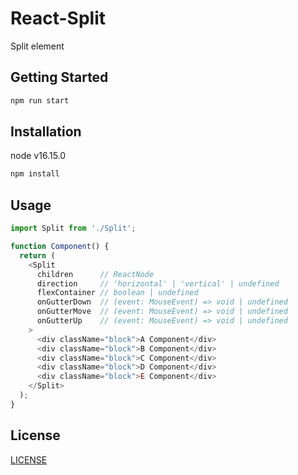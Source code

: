 # React-Split

Split element

## Getting Started

```bash
npm run start
```

## Installation

node v16.15.0

```bash
npm install
```

## Usage

```javascript
import Split from './Split';

function Component() {
  return (
    <Split 
      children      // ReactNode
      direction     // 'horizontal' | 'vertical' | undefined
      flexContainer // boolean | undefined
      onGutterDown  // (event: MouseEvent) => void | undefined
      onGutterMove  // (event: MouseEvent) => void | undefined
      onGutterUp    // (event: MouseEvent) => void | undefined
    >
      <div className="block">A Component</div>
      <div className="block">B Component</div>
      <div className="block">C Component</div>
      <div className="block">D Component</div>
      <div className="block">E Component</div>
    </Split>
  );
}
```

## License

[LICENSE](LICENSE)
